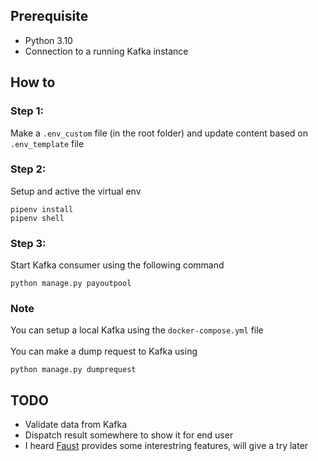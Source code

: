 ## Prerequisite
- Python 3.10
- Connection to a running Kafka instance

## How to

### Step 1: 
Make a `.env_custom` file (in the root folder) and update content based on `.env_template` file

### Step 2:
Setup and active the virtual env
```
pipenv install
pipenv shell
```

### Step 3:
Start Kafka consumer using the following command
```
python manage.py payoutpool
```

### Note
You can setup a local Kafka using the `docker-compose.yml` file<br/><br/>
You can make a dump request to Kafka using
```
python manage.py dumprequest
```

## TODO
- Validate data from Kafka
- Dispatch result somewhere to show it for end user
- I heard [Faust](faust.readthedocs.io/en/latest/) provides some interestring features, will give a try later